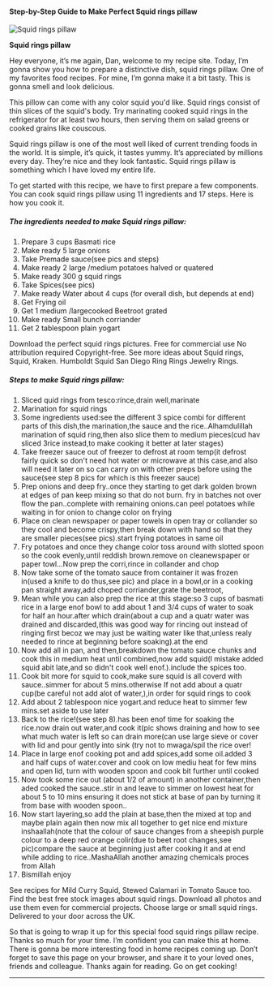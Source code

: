             

#### Step-by-Step Guide to Make Perfect Squid rings pillaw

![Squid rings pillaw](https://img-global.cpcdn.com/recipes/3c8b1d338f61edd2/751x532cq70/squid-rings-pillaw-recipe-main-photo.jpg)

**Squid rings pillaw**

Hey everyone, it’s me again, Dan, welcome to my recipe site. Today, I’m gonna show you how to prepare a distinctive dish, squid rings pillaw. One of my favorites food recipes. For mine, I’m gonna make it a bit tasty. This is gonna smell and look delicious.

This pillow can come with any color squid you'd like. Squid rings consist of thin slices of the squid's body. Try marinating cooked squid rings in the refrigerator for at least two hours, then serving them on salad greens or cooked grains like couscous.

Squid rings pillaw is one of the most well liked of current trending foods in the world. It is simple, it’s quick, it tastes yummy. It’s appreciated by millions every day. They’re nice and they look fantastic. Squid rings pillaw is something which I have loved my entire life.

To get started with this recipe, we have to first prepare a few components. You can cook squid rings pillaw using 11 ingredients and 17 steps. Here is how you cook it.

##### The ingredients needed to make Squid rings pillaw:

1.  Prepare 3 cups Basmati rice
2.  Make ready 5 large onions
3.  Take Premade sauce(see pics and steps)
4.  Make ready 2 large /medium potatoes halved or quatered
5.  Make ready 300 g squid rings
6.  Take Spices(see pics)
7.  Make ready Water about 4 cups (for overall dish, but depends at end)
8.  Get Frying oil
9.  Get 1 medium /largecooked Beetroot grated
10.  Make ready Small bunch corriander
11.  Get 2 tablespoon plain yogart

Download the perfect squid rings pictures. Free for commercial use No attribution required Copyright-free. See more ideas about Squid rings, Squid, Kraken. Humboldt Squid San Diego Ring Rings Jewelry Rings.

##### Steps to make Squid rings pillaw:

1.  Sliced quid rings from tesco:rince,drain well,marinate
2.  Marination for squid rings
3.  Some ingredients used:see the different 3 spice combi for different parts of this dish,the marination,the sauce and the rice..Alhamdulillah marination of squid ring,then also slice them to medium pieces(cud hav sliced 3rice instead,to make cooking it better at later stages)
4.  Take freezer sauce out of freezer to defrost at room temp(it defrost fairly quick so don't need hot water or microwave at this case,and also will need it later on so can carry on with other preps before using the sauce(see step 8 pics for which is this freezer sauce)
5.  Prep onions and deep fry..once they starting to get dark golden brown at edges of pan keep mixing so that do not burn. fry in batches not over flow the pan..complete with remaining onions.can peel potatoes while waiting in for onion to change color on frying
6.  Place on clean newspaper or paper towels in open tray or collander so they cool and become crispy,then break down with hand so that they are smaller pieces(see pics).start frying potatoes in same oil
7.  Fry potatoes and once they change color toss around with slotted spoon so the cook evenly,until reddish brown.remove on cleanewspaper or paper towl…Now prep the corri,rince in collander and chop
8.  Now take some of the tomato sauce from container it was frozen in(used a knife to do thus,see pic) and place in a bowl,or in a cooking pan straight away,add choped corriander,grate the beetroot,
9.  Mean while you can also prep the rice at this stage:so 3 cups of basmati rice in a large enof bowl to add about 1 and 3/4 cups of water to soak for half an hour.after which drain(about a cup and a quatr water was drained and discarded,(this was good way for rincing out instead of ringing first becoz we may just be waiting water like that,unless realy needed to rince at beginning before soaking).at the end
10.  Now add all in pan, and then,breakdown the tomato sauce chunks and cook this in medium heat until combined,now add squid(I mistake added squid abit late,and so didn't cook well enof.).include the spices too.
11.  Cook bit more for squid to cook,make sure squid is all coverd with sauce..simmer for about 5 mins.otherwise If not add about a quatr cup(be careful not add alot of water,),in order for squid rings to cook
12.  Add about 2 tablespoon nice yogart.and reduce heat to simmer few mins.set aside to use later
13.  Back to the rice!(see step 8).has been enof time for soaking the rice.now drain out water,and cook it(pic shows draining and how to see what much water is left so can drain more(can use large sieve or cover with lid and pour gently into sink (try not to mwaga/spil the rice over!
14.  Place in large enof cooking pot and add spices,add some oil.added 3 and half cups of water.cover and cook on low mediu heat for few mins and open lid, turn with wooden spoon and cook bit further until cooked
15.  Now took some rice out (about 1/2 of amount) in another container,then aded cooked the sauce..stir in and leave to simmer on lowest heat for about 5 to 10 mins ensuring it does not stick at base of pan by turning it from base with wooden spoon..
16.  Now start layering,so add the plain at base,then the mixed at top and maybe plain again then now mix all together to get nice end mixture inshaallah(note that the colour of sauce changes from a sheepish purple colour to a deep red orange colir(due to beet root changes,see pic)compare the sauce at beginning just after cooking it and at end while adding to rice..MashaAllah another amazing chemicals proces from Allah
17.  Bismillah enjoy

See recipes for Mild Curry Squid, Stewed Calamari in Tomato Sauce too. Find the best free stock images about squid rings. Download all photos and use them even for commercial projects. Choose large or small squid rings. Delivered to your door across the UK.

So that is going to wrap it up for this special food squid rings pillaw recipe. Thanks so much for your time. I’m confident you can make this at home. There is gonna be more interesting food in home recipes coming up. Don’t forget to save this page on your browser, and share it to your loved ones, friends and colleague. Thanks again for reading. Go on get cooking!

* * *